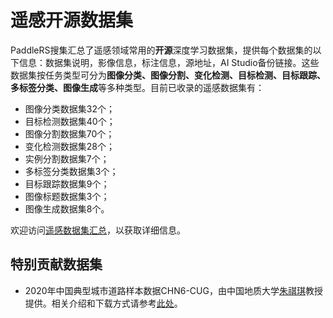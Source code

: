# 遥感开源数据集

PaddleRS搜集汇总了遥感领域常用的**开源**深度学习数据集，提供每个数据集的以下信息：数据集说明，影像信息，标注信息，源地址，AI Studio备份链接。这些数据集按任务类型可分为**图像分类、图像分割、变化检测、目标检测、目标跟踪、多标签分类、图像生成**等多种类型。目前已收录的遥感数据集有：

* 图像分类数据集32个；
* 目标检测数据集40个；
* 图像分割数据集70个；
* 变化检测数据集28个；
* 实例分割数据集7个；
* 多标签分类数据集3个；
* 目标跟踪数据集9个；
* 图像标题数据集3个；
* 图像生成数据集8个。

欢迎访问[遥感数据集汇总](./dataset_summary.md)，以获取详细信息。

## 特别贡献数据集

* 2020年中国典型城市道路样本数据CHN6-CUG，由中国地质大学[朱祺琪](http://grzy.cug.edu.cn/zhuqiqi)教授提供。相关介绍和下载方式请参考[此处](http://grzy.cug.edu.cn/zhuqiqi/zh_CN/yjgk/32368/content/1733.htm)。
